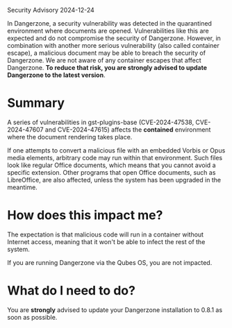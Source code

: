 Security Advisory 2024-12-24

In Dangerzone, a security vulnerability was detected in the quarantined
environment where documents are opened. Vulnerabilities like this are expected
and do not compromise the security of Dangerzone. However, in combination with
another more serious vulnerability (also called container escape), a malicious
document may be able to breach the security of Dangerzone. We are not aware of
any container escapes that affect Dangerzone. **To reduce that risk, you are
strongly advised to update Dangerzone to the latest version**.

# Summary

A series of vulnerabilities in gst-plugins-base (CVE-2024-47538, CVE-2024-47607
and CVE-2024-47615) affects the **contained** environment where the document
rendering takes place.

If one attempts to convert a malicious file with an embedded Vorbis or Opus
media elements,  arbitrary code may run within that environment. Such files
look like regular Office documents, which means that you cannot avoid a specific
extension. Other programs that open Office documents, such as LibreOffice, are
also affected, unless the system has been upgraded in the meantime.

# How does this impact me?

The expectation is that malicious code will run in a container without Internet
access, meaning that it won't be able to infect the rest of the system.

If you are running Dangerzone via the Qubes OS, you are not impacted.

# What do I need to do?

You are **strongly** advised to update your Dangerzone installation to 0.8.1 as
soon as possible.
